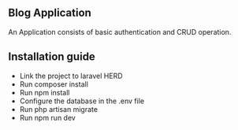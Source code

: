 

## Blog Application

An Application consists of basic authentication and CRUD operation.

## Installation guide

- Link the project to laravel HERD
- Run composer install
- Run npm install
- Configure the database in the .env file
- Run php artisan migrate
- Run npm run dev



